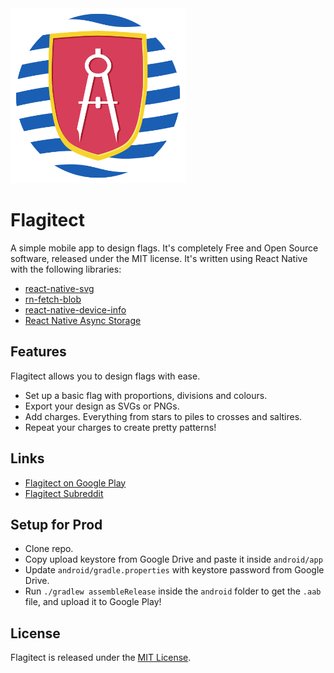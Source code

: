 <img src="src/res/app_icon.png" width="280" height="280">

# Flagitect

A simple mobile app to design flags. It's completely Free and Open Source software,
released under the MIT license. It's written using React Native with the following
libraries:

- [react-native-svg](https://github.com/react-native-community/react-native-svg)
- [rn-fetch-blob](https://github.com/joltup/rn-fetch-blob)
- [react-native-device-info](https://github.com/react-native-community/react-native-device-info)
- [React Native Async Storage](https://github.com/react-native-community/async-storage)

## Features

Flagitect allows you to design flags with ease.

- Set up a basic flag with proportions, divisions and colours.
- Export your design as SVGs or PNGs.
- Add charges. Everything from stars to piles to crosses and saltires.
- Repeat your charges to create pretty patterns!

## Links

- [Flagitect on Google Play](https://play.google.com/store/apps/details?id=com.flagitect)
- [Flagitect Subreddit](https://www.reddit.com/r/Flagitect)

## Setup for Prod

- Clone repo.
- Copy upload keystore from Google Drive and paste it inside `android/app`
- Update `android/gradle.properties` with keystore password from Google Drive.
- Run `./gradlew assembleRelease` inside the `android` folder to get the `.aab` file, and upload it to Google Play!

## License

Flagitect is released under the [MIT License](http://opensource.org/licenses/MIT).
